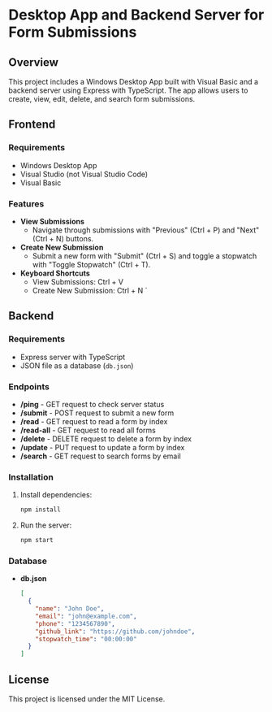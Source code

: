 # Desktop App and Backend Server for Form Submissions

## Overview

This project includes a Windows Desktop App built with Visual Basic and a backend server using Express with TypeScript. The app allows users to create, view, edit, delete, and search form submissions.

## Frontend

### Requirements

- Windows Desktop App
- Visual Studio (not Visual Studio Code)
- Visual Basic

### Features

- **View Submissions**
  - Navigate through submissions with "Previous" (Ctrl + P) and "Next" (Ctrl + N) buttons.
- **Create New Submission**
  - Submit a new form with "Submit" (Ctrl + S) and toggle a stopwatch with "Toggle Stopwatch" (Ctrl + T).
- **Keyboard Shortcuts**
  - View Submissions: Ctrl + V
  - Create New Submission: Ctrl + N
`

## Backend

### Requirements

- Express server with TypeScript
- JSON file as a database (`db.json`)

### Endpoints

- **/ping** - GET request to check server status
- **/submit** - POST request to submit a new form
- **/read** - GET request to read a form by index
- **/read-all** - GET request to read all forms
- **/delete** - DELETE request to delete a form by index
- **/update** - PUT request to update a form by index
- **/search** - GET request to search forms by email

### Installation

1. Install dependencies:
    ```sh
    npm install
    ```

2. Run the server:
    ```sh
    npm start
    ```



### Database

- **db.json**
    ```json
    [
      {
        "name": "John Doe",
        "email": "john@example.com",
        "phone": "1234567890",
        "github_link": "https://github.com/johndoe",
        "stopwatch_time": "00:00:00"
      }
    ]
    ```

## License

This project is licensed under the MIT License.
